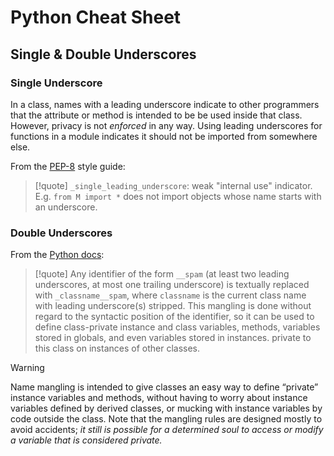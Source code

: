 
# Python Cheat Sheet

## Single & Double Underscores


### Single Underscore

In a class, names with a leading underscore indicate to other programmers that the attribute or method is intended to be be used inside that class. However, privacy is not _enforced_ in any way. Using leading underscores for functions in a module indicates it should not be imported from somewhere else.

From the [PEP-8](https://peps.python.org/pep-0008/) style guide:
> [!quote]
> `_single_leading_underscore`: weak "internal use" indicator. E.g. `from M import *` does not import objects whose name starts with an underscore.

### Double Underscores

From the [Python docs](https://docs.python.org/3/tutorial/classes.html#private-variables): 

> [!quote]
> Any identifier of the form `__spam` (at least two leading underscores, at most one trailing underscore) is textually replaced with `_classname__spam`, where `classname` is the current class name with leading underscore(s) stripped. This mangling is done without regard to the syntactic position of the identifier, so it can be used to define class-private instance and class variables, methods, variables stored in globals, and even variables stored in instances. private to this class on instances of other classes.

> [!warning]
> Name mangling is intended to give classes an easy way to define “private” instance variables and methods, without having to worry about instance variables defined by derived classes, or mucking with instance variables by code outside the class. Note that the mangling rules are designed mostly to avoid accidents; _it still is possible for a determined soul to access or modify a variable that is considered private._

